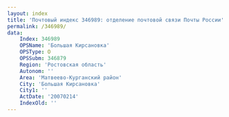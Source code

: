 ```yaml
---
layout: index
title: 'Почтовый индекс 346989: отделение почтовой связи Почты России'
permalink: /346989/
data:
    Index: 346989
    OPSName: 'Большая Кирсановка'
    OPSType: О
    OPSSubm: 346879
    Region: 'Ростовская область'
    Autonom: ''
    Area: 'Матвеево-Курганский район'
    City: 'Большая Кирсановка'
    City1: ''
    ActDate: '20070214'
    IndexOld: ''
---
```

